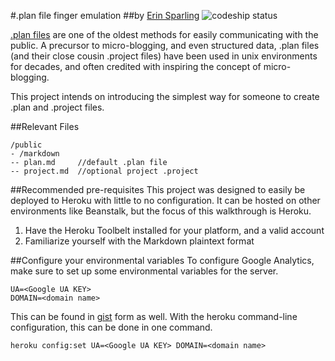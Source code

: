 #.plan file finger emulation
##by [Erin Sparling](http://erinsparling.com)
![codeship status](https://codeship.io/projects/54001420-d270-0131-0c81-42babe56eca9/status)

[.plan files](http://en.wikipedia.org/wiki/Finger_protocol) are one of the oldest
 methods for easily communicating with the public. A precursor to micro-blogging,
 and even structured data, .plan files (and their close cousin .project files)
 have been used in unix environments for decades, and often credited with
 inspiring the concept of micro-blogging.

 This project intends on introducing the simplest way for someone to create
 .plan and .project files.

##Relevant Files
```
/public
- /markdown
-- plan.md     //default .plan file
-- project.md  //optional project .project
```

##Recommended pre-requisites
This project was designed to easily be deployed to Heroku with little to no
configuration. It can be hosted on other environments like Beanstalk, but the
focus of this walkthrough is Heroku.
1. Have the Heroku Toolbelt installed for your platform, and a valid account
1. Familiarize yourself with the Markdown plaintext format

##Configure your environmental variables
To configure Google Analytics, make sure to set up some environmental variables for the server.
```
UA=<Google UA KEY>
DOMAIN=<domain name>
```
This can be found in [gist](https://gist.github.com/everyplace/8d9d0045cb3bdf10fca8) form as well.
With the heroku command-line configuration, this can be done in one command.
```
heroku config:set UA=<Google UA KEY> DOMAIN=<domain name>
```
